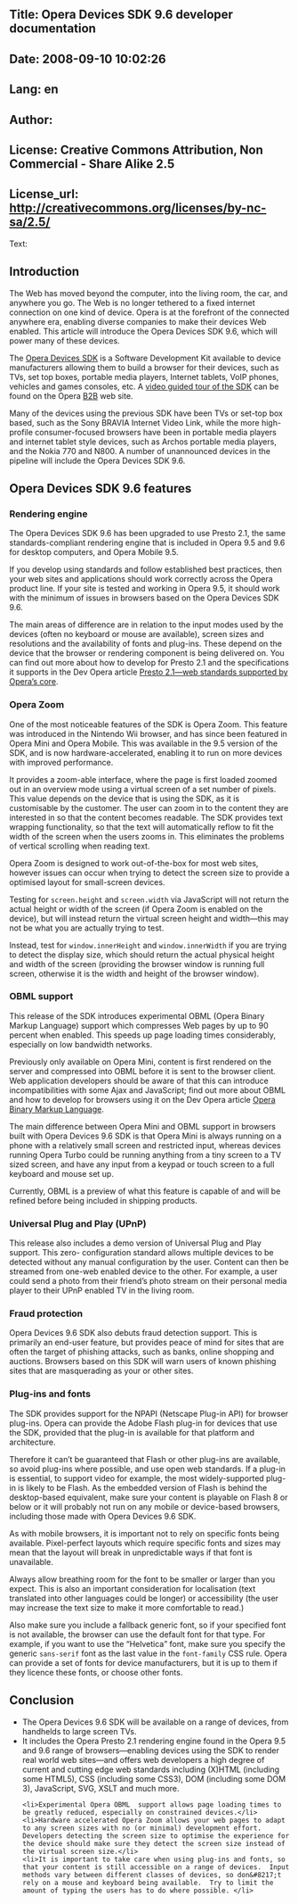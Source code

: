 Title: Opera Devices SDK 9.6 developer documentation
----
Date: 2008-09-10 10:02:26
----
Lang: en
----
Author: 
----
License: Creative Commons Attribution, Non Commercial - Share Alike 2.5
----
License_url: http://creativecommons.org/licenses/by-nc-sa/2.5/
----
Text:

<h2>Introduction</h2>

<p>The Web has moved beyond the computer, into the living room, the car, and anywhere you go.  The Web is no longer tethered to a fixed internet connection on one kind of device.  Opera is at the forefront of the connected anywhere era, enabling diverse companies to make their devices Web enabled.  This article will introduce the Opera Devices SDK 9.6, which will power many of these devices.</p>

<p>The <a href="http://www.opera.com/b2b/solutions/devices/">Opera Devices SDK</a> is a Software Development Kit available to device manufacturers allowing them to build a browser for their devices, such as TVs, set top boxes, portable media players, Internet tablets, VoIP phones, vehicles and games consoles, etc. A <a href="http://www.opera.com/discover/video/devices_sdk/">video guided tour of the SDK</a> can be found on the Opera <a href="http://www.opera.com/b2b/">B2B</a> web site.</p>

<p>Many of  the devices using the previous SDK have been TVs or set-top box based, such as the Sony BRAVIA Internet Video Link, while the more high-profile consumer-focused browsers have been in portable media players and internet tablet style devices, such as Archos portable media players, and the Nokia 770 and N800. A number of unannounced devices in the pipeline  will include the Opera Devices SDK 9.6.</p>

<h2>Opera Devices SDK 9.6 features</h2>

<h3>Rendering engine</h3>

<p>The Opera Devices SDK 9.6 has been upgraded to use Presto 2.1, the same standards-compliant rendering engine that is included in Opera 9.5 and 9.6 for desktop computers, and Opera Mobile 9.5.</p> 

<p>If you develop using standards and follow established best practices, then your web sites and applications should work correctly across the Opera product line.  If your site is tested and working in Opera 9.5, it should work with the minimum of issues in browsers based on the Opera Devices SDK 9.6.</p> 

<p>The main areas of difference are in relation to the input modes used by the devices (often no keyboard or mouse are available), screen sizes and resolutions and the availability of fonts and plug-ins.  These depend on the device that the browser or rendering component is being delivered on.  You can find out more about how to develop for Presto 2.1 and the specifications it supports in the Dev Opera article <a href="http://dev.opera.com/articles/view/presto-2-1-web-standards-supported-by/">Presto 2.1&#8212;web standards supported by Opera&#8217;s core</a>.</p>

<h3>Opera Zoom</h3>

<p>One of the most noticeable features of the SDK is Opera Zoom.  This feature was introduced in the Nintendo Wii browser, and has since been featured in Opera Mini and Opera Mobile. This was available in the 9.5 version of the SDK, and  is now hardware-accelerated, enabling it to run on more devices with improved performance.</p>

<p>It provides a zoom-able interface, where the page is first loaded zoomed out in an overview mode using a virtual screen of a set number of pixels.  This value depends on the device that is using the SDK, as it is customisable by the customer.   The user can  zoom in to the content they are interested in so that the content becomes readable. The SDK provides text wrapping functionality, so that the text will automatically reflow to fit the width of the screen when the users zooms in.  This eliminates the problems of vertical scrolling when reading text.</p>  

<p>Opera Zoom is designed to work out-of-the-box for most web sites, however  issues can occur when  trying to detect the screen size to provide a optimised layout for small-screen devices.</p> 

<p>Testing for <code>screen.height</code> and <code>screen.width</code> via JavaScript will not return the actual height or width of the screen (if Opera Zoom is enabled on the device), but will instead return the virtual screen height and width&#8212;this may not be what you are actually trying to test.</p> 

<p>Instead, test for <code>window.innerHeight</code> and <code>window.innerWidth</code> if you are trying to detect the display size, which should return the actual physical height and width of the screen (providing the browser window is running full screen, otherwise it is the width and height of the browser window).</p>  

<h3>OBML support</h3>

<p>This release of the SDK introduces experimental OBML  (Opera Binary Markup Language) support which compresses Web pages by up to 90 percent when enabled.  This speeds up page loading times considerably, especially on low bandwidth networks.</p>  

<p>Previously only available on Opera Mini,  content is first rendered on the server and compressed into OBML before it is sent to the browser client.  Web application developers should be aware of that this can introduce incompatibilities with some Ajax and JavaScript; find out more about OBML and how to develop for browsers using it on the Dev Opera article <a href="http://dev.opera.com/articles/view/opera-binary-markup-language/">Opera Binary Markup Language</a>.</p> 

<p>The main difference between Opera Mini and OBML support  in browsers built with Opera Devices 9.6 SDK is that Opera Mini is always running on a phone with a relatively small screen and restricted input,  whereas devices running Opera Turbo could be running anything from a tiny screen to a TV sized screen, and have any input from a keypad or touch screen to a full keyboard and mouse set up.</p> 

<p>Currently, OBML is a preview of what this feature is capable of and will be refined before being included in shipping products.</p> 

<h3>Universal Plug and Play (UPnP)</h3>

<p>This release also includes a demo version of Universal Plug and Play support.  This zero- configuration standard allows multiple devices to be detected without any manual configuration by the user.  Content can then be streamed from one-web enabled device to the other. For example, a user could send a photo from their friend&#8217;s photo stream on their personal media player to their UPnP enabled TV in the living room.</p> 

<h3>Fraud protection</h3>

<p>Opera Devices 9.6 SDK also debuts fraud detection support.  This is primarily an end-user feature, but provides peace of mind for sites that are often the target of phishing attacks, such as banks, online shopping and auctions.  Browsers based on this SDK will warn users of known phishing sites that are masquerading as your or other sites.</p>  

<h3>Plug-ins and fonts</h3>

<p>The SDK provides support for the <abbr>NPAPI</abbr> (Netscape Plug-in API) for browser plug-ins.  Opera can provide the Adobe Flash plug-in for devices that use the SDK, provided that the plug-in is available for that platform and architecture.</p>

<p>Therefore it can&#8217;t be guaranteed that Flash or other plug-ins are available, so avoid plug-ins where possible, and use open web standards.  If a  plug-in  is essential, to  support video for example, the most widely-supported plug-in is  likely to be  Flash. As the embedded version of Flash is behind the desktop-based equivalent, make sure your content is playable on Flash 8 or below or it will probably not run on any  mobile or device-based browsers, including those made with Opera Devices 9.6 SDK.</p>

<p>As with mobile browsers, it is important not to rely on specific fonts being available.  Pixel-perfect layouts which require specific fonts and sizes may mean that the layout will break in unpredictable ways if that font is unavailable.</p>

<p> Always allow breathing room for the font to be smaller or larger than you expect.  This is also an important consideration for localisation (text translated into other languages could be longer) or accessibility (the user may increase the text size to make it more comfortable to read.)</p> 

<p>Also make sure you include a fallback generic font, so if your specified font is not available, the browser can use the default font for that type.  For example, if you want to use the <q>Helvetica</q> font, make sure you specify the generic <code>sans-serif</code> font as the last value in the <code>font-family</code> CSS rule.  Opera can provide a set of fonts for device manufacturers, but it is up to them if they licence these fonts, or choose other fonts.</p>

<h2>Conclusion</h2>

<ul>
	<li>The Opera Devices 9.6 SDK will be available on a range of devices, from handhelds to large screen TVs.</li>  
	<li>It includes the Opera Presto 2.1 rendering engine found in the Opera 9.5 and 9.6 range of browsers&#8212;enabling devices using the SDK to render real world web sites&#8212;and offers web developers a high degree of current and cutting edge web standards including (X)HTML (including some HTML5), CSS (including some CSS3), DOM (including some DOM 3), JavaScript, SVG, XSLT and much more.</li>  

	<li>Experimental Opera OBML  support allows page loading times to be greatly reduced, especially on constrained devices.</li>
	<li>Hardware accelerated Opera Zoom allows your web pages to adapt to any screen sizes with no (or minimal) development effort.  Developers detecting the screen size to optimise the experience for the device should make sure they detect the screen size instead of the virtual screen size.</li>  
	<li>It is important to take care when using plug-ins and fonts, so that your content is still accessible on a range of devices.  Input methods vary between different classes of devices, so don&#8217;t rely on a mouse and keyboard being available.  Try to limit the amount of typing the users has to do where possible. </li>
</ul>



